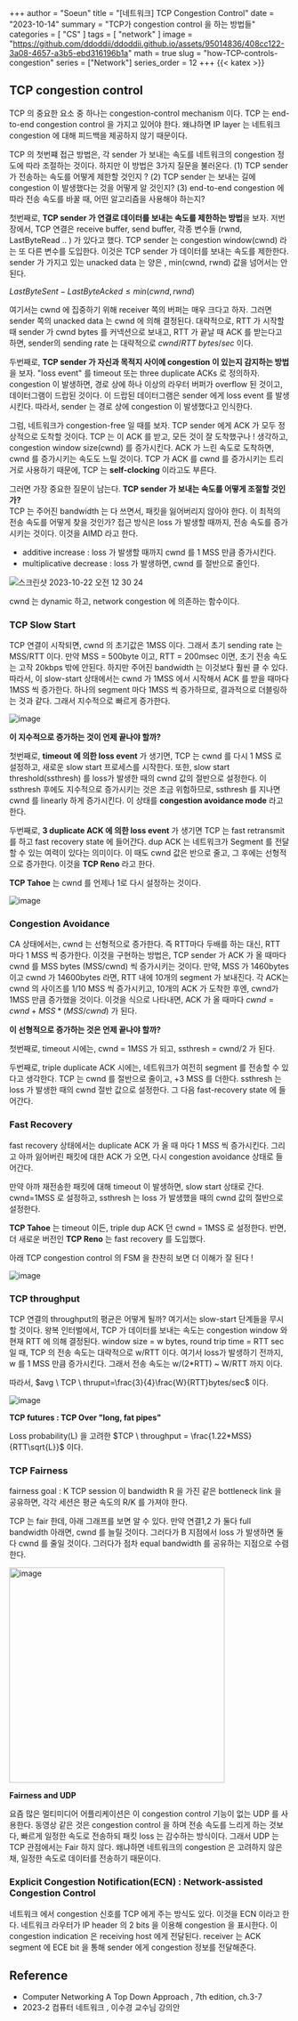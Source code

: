 +++
author = "Soeun"
title = "[네트워크] TCP Congestion Control"
date = "2023-10-14"
summary = "TCP가 congestion control 을 하는 방법들"
categories = [
    "CS"
]
tags = [
    "network"
]
image = "https://github.com/ddoddii/ddoddii.github.io/assets/95014836/408cc122-3a08-4657-a3b5-ebd316196b1a"
math = true
slug = "how-TCP-controls-congestion"
series = ["Network"]
series_order = 12
+++
{{< katex >}}

## TCP congestion control

TCP 의 중요한 요소 중 하나는 congestion-control mechanism 이다. TCP 는 end-to-end congestion control 을 가지고 있어야 한다. 왜냐하면 IP layer 는 네트워크 congestion 에 대해 피드백을 제공하지 않기 때문이다. 

TCP 의 첫번쨰 접근 방법은, 각 sender 가 보내는 속도를 네트워크의 congestion 정도에 따라 조절하는 것이다. 하지만 이 방법은 3가지 질문을 불러온다. (1) TCP sender 가 전송하는 속도를 어떻게 제한할 것인지 ? (2) TCP sender 는 보내는 길에 congestion 이 발생했다는 것을 어떻게 알 것인지? (3) end-to-end congestion 에 따라 전송 속도를 바꿀 때, 어떤 알고리즘을 사용해야 하는지? 

첫번째로, **TCP sender 가 연결로 데이터를 보내는 속도를 제한하는 방법**을 보자. 저번 장에서, TCP 연결은 receive buffer, send buffer, 각종 변수들 (rwnd, LastByteRead .. ) 가 있다고 했다. TCP sender 는 congestion window(cwnd) 라는 또 다른 변수를 도입한다. 이것은 TCP sender 가 데이터를 보내는 속도를 제한한다. sender 가 가지고 있는 unacked data 는 양은 , min(cwnd, rwnd) 값을 넘어서는 안된다. 

$LastByteSent - LastByteAcked \leq min(cwnd,rwnd)$ 

여기서는 cwnd 에 집중하기 위해 receiver 쪽의 버퍼는 매우 크다고 하자. 그러면 sender 쪽의 unacked data 는 cwnd 에 의해 결정된다. 대략적으로, RTT 가 시작할 때 sender 가 cwnd bytes 를 커넥션으로 보내고, RTT 가 끝날 때 ACK 를 받는다고 하면, sender의 sending rate 는 대략적으로 $cwnd/RTT\ bytes/sec$ 이다. 

두번째로, **TCP sender 가 자신과 목적지 사이에 congestion 이 있는지 감지하는 방법**을 보자. "loss event" 를 timeout 또는 three duplicate ACKs 로 정의하자. congestion 이 발생하면, 경로 상에 하나 이상의 라우터 버퍼가 overflow 된 것이고, 데이터그램이 드랍된 것이다. 이 드랍된 데이터그램은 sender 에게 loss event 를 발생시킨다. 따라서, sender 는 경로 상에 congestion 이 발생했다고 인식한다. 

그럼, 네트워크가 congestion-free 일 때를 보자. TCP sender 에게 ACK 가 모두 정상적으로 도착할 것이다. TCP 는 이 ACK 를 받고, 모든 것이 잘 도착했구나 ! 생각하고, congestion window size(cwnd) 를 증가시킨다. ACK 가 느린 속도로 도착하면, cwnd 를 증가시키는 속도도 느릴 것이다. TCP 가 ACK 를 cwnd 를 증가시키는 트리거로 사용하기 때문에, TCP 는 **self-clocking** 이라고도 부른다. 

그러면 가장 중요한 질문이 남는다. **TCP sender 가 보내는 속도를 어떻게 조절할 것인가?**   
TCP 는 주어진 bandwidth 는 다 쓰면서, 패킷을 잃어버리지 않아야 한다. 이 최적의 전송 속도를 어떻게 찾을 것인가? 접근 방식은 loss 가 발생할 때까지, 전송 속도를 증가시키는 것이다. 이것을 AIMD 라고 한다. 
- additive increase : loss 가 발생할 때까지 cwnd 를 1 MSS 만큼 증가시킨다. 
- multiplicative decrease : loss 가 발생하면, cwnd 를 절반으로 줄인다. 

![스크린샷 2023-10-22 오전 12 30 24](https://github.com/ddoddii/ddoddii.github.io/assets/95014836/7100d7a7-d4ee-4727-a7ad-0c962d44ff3e)

cwnd 는 dynamic 하고, network congestion 에 의존하는 함수이다. 

### TCP Slow Start

TCP 연결이 시작되면, cwnd 의 초기값은 1MSS 이다. 그래서 초기 sending rate 는 MSS/RTT 이다. 만약 MSS = 500byte 이고, RTT = 200msec 이면, 초기 전송 속도는 고작 20kbps 밖에 안된다. 하지만 주어진 bandwidth 는 이것보다 훨씬 클 수 있다. 따라서, 이 slow-start 상태에서는 cwnd 가 1MSS 에서 시작해서 ACK 를 받을 때마다 1MSS 씩 증가한다.  하나의 segment 마다 1MSS 씩 증가하므로, 결과적으로 더블링하는 것과 같다. 그래서 지수적으로 빠르게 증가한다. 

![image](https://github.com/ddoddii/ddoddii.github.io/assets/95014836/2177dd05-1a3a-44b2-aa37-9e89d4c35fbf)

**이 지수적으로 증가하는 것이 언제 끝나야 할까?** 

첫번째로,  **timeout 에 의한 loss event** 가 생기면, TCP 는 cwnd 를 다시 1 MSS 로 설정하고, 새로운 slow start 프로세스를 시작한다. 또한, slow start threshold(ssthresh) 를 loss가 발생한 때의 cwnd 값의 절반으로 설정한다. 이 ssthresh 후에도 지수적으로 증가시키는 것은 조금 위험하므로, ssthresh 를 지나면 cwnd 를 linearly 하게 증가시킨다. 이 상태를 **congestion avoidance mode** 라고 한다. 

두번째로, **3 duplicate ACK 에 의한 loss event** 가 생기면 TCP 는 fast retransmit 를 하고 fast recovery state 에 들어간다. dup ACK 는 네트워크가 Segment 를 전달할 수 있는 여력이 있다는 의미이다. 이 때도 cwnd 값은 반으로 줄고, 그 후에는 선형적으로 증가한다. 이것을 **TCP Reno** 라고 한다. 

**TCP Tahoe** 는 cwnd 를 언제나 1로 다시 설정하는 것이다. 

![image](https://github.com/ddoddii/ddoddii.github.io/assets/95014836/dd634768-add9-4c37-8c10-07ae51470004)


### Congestion Avoidance

CA 상태에서는, cwnd 는 선형적으로 증가한다. 즉 RTT마다 두배를 하는 대신,  RTT 마다 1 MSS 씩 증가한다. 이것을 구현하는 방법은, TCP sender 가 ACK 가 올 때마다 cwnd 를 MSS bytes (MSS/cwnd) 씩 증가시키는 것이다. 만약, MSS 가 1460bytes 이고 cwnd 가 14600bytes 라면, RTT 내에 10개의 segment 가 보내진다. 각 ACK는 cwnd 의 사이즈를 1/10 MSS 씩 증가시키고, 10개의 ACK 가 도착한 후엔, cwnd가 1MSS 만큼 증가했을 것이다.  이것을 식으로 나타내면, ACK 가 올 때마다 $cwnd=cwnd+MSS*(MSS/cwnd)$ 가 된다. 

**이 선형적으로 증가하는 것은 언제 끝나야 할까?** 

첫번째로, timeout 시에는, cwnd = 1MSS 가 되고, ssthresh = cwnd/2 가 된다. 

두번째로, triple duplicate ACK 시에는, 네트워크가 여전히 segment 를 전송할 수 있다고 생각한다. TCP 는 cwnd 를 절반으로 줄이고, +3 MSS 를 더한다. ssthresh 는 loss 가 발생한 때의 cwnd 절반 값으로 설정한다. 그 다음 fast-recovery state 에 들어간다. 

### Fast Recovery

fast recovery 상태에서는 duplicate ACK 가 올 때 마다 1 MSS 씩 증가시킨다. 그리고 아까 잃어버린 패킷에 대한 ACK 가 오면, 다시 congestion avoidance 상태로 들어간다. 

만약 아까 재전송한 패킷에 대해 timeout 이 발생하면, slow start 상태로 간다. cwnd=1MSS 로 설정하고, ssthresh 는 loss 가 발생했을 때의 cwnd 값의 절반으로 설정한다. 

**TCP Tahoe** 는 timeout 이든, triple dup ACK 던 cwnd = 1MSS 로 설정한다. 반면, 더 새로운 버전인 **TCP Reno** 는 fast recovery 를 도입했다. 

아래 TCP congestion control 의 FSM 을 찬찬히 보면 더 이해가 잘 된다 ! 

![image](https://github.com/ddoddii/ddoddii.github.io/assets/95014836/10f8fdea-0b7c-44cb-a0ac-694d2b0a989d)

### TCP throughput

TCP 연결의 throughput의 평균은 어떻게 될까? 여기서는 slow-start 단계들을 무시할 것이다. 왕복 인터벌에서, TCP 가 데이터를 보내는 속도는 congestion window 와 현재 RTT 에 의해 결정된다. window size = w bytes,  round trip time = RTT sec 일 때, TCP 의 전송 속도는 대략적으로 w/RTT 이다. 여기서 loss가 발생하기 전까지, w 를 1 MSS 만큼 증가시킨다. 그래서 전송 속도는 w/(2*RTT) ~ W/RTT 까지 이다. 

 따라서,  $avg \ TCP \ thruput=\frac{3}{4}\frac{W}{RTT}bytes/sec$ 이다.  

![image](https://github.com/ddoddii/ddoddii.github.io/assets/95014836/df41cf61-1fda-4bf4-98a2-0a5cf3bffccd)

**TCP futures : TCP Over "long, fat pipes"**

Loss probability(L) 을 고려한 $TCP \ throughput = \frac{1.22*MSS}{RTT\sqrt{L}}$ 이다. 


### TCP Fairness
fairness goal : K TCP session 이 bandwidth R 을 가진 같은 bottleneck link 을 공유하면, 각각 세션은 평균 속도의 R/K 를 가져야 한다. 

TCP 는 fair 한데, 아래 그래프를 보면 알 수 있다. 만약 연결1,2 가 둘다 full bandwidth 아래면, cwnd 를 늘릴 것이다. 그러다가 B 지점에서 loss 가 발생하면 둘 다 cwnd 를 줄일 것이다. 그러다가 점차 equal bandwidth 를 공유하는 지점으로 수렴한다. 

<img width="387" alt="image" src="https://github.com/ddoddii/ddoddii.github.io/assets/95014836/bf9ab12d-eecb-4f3c-a526-fd475942ab42">

**Fairness and UDP**

요즘 많은 멀티미디어 어플리케이션은 이 congestion control 기능이 없는 UDP 를 사용한다. 동영상 같은 것은 congestion control 을 하며 전송 속도를 느리게 하는 것보다, 빠르게 일정한 속도로 전송하되 패킷 loss 는 감수하는 방식이다. 그래서 UDP 는 TCP 관점에서는 Fair 하지 않다. 왜냐하면 네트워크의 congestion 은 고려하지 않은 채, 일정한 속도로 데이터를 전송하기 때문이다. 


### Explicit Congestion Notification(ECN) : Network-assisted Congestion Control

네트워크 에서 congestion 신호를 TCP 에게 주는 방식도 있다. 이것을 ECN 이라고 한다. 네트워크 라우터가 IP header 의 2 bits 을 이용해 congestion 을 표시한다. 이 congestion indication 은 receiving host 에게 전달된다. receiver 는 ACK segment 에 ECE bit 을 통해 sender 에게 congestion 정보를 전달해준다. 

## Reference
- Computer Networking A Top Down Approach , 7th edition, ch.3-7
- 2023-2 컴퓨터 네트워크 , 이수경 교수님 강의안 